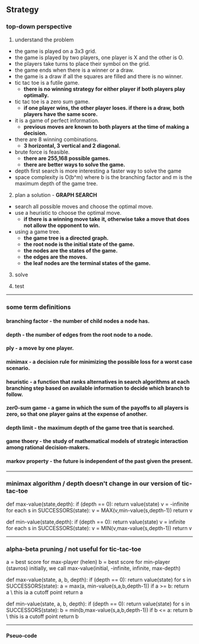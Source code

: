 ## Strategy
### top-down perspective
1. understand the problem
- the game is played on a 3x3 grid.
- the game is played by two players, one player is X and the other is O.
- the players take turns to place their symbol on the grid.
- the game ends when there is a winner or a draw.
- the game is a draw if all the squares are filled and there is no winner.
- tic tac toe is a futile game. 
    - **there is no winning strategy for either player if both players play optimally.** 
- tic tac toe is a zero sum game. 
    - **if one player wins, the other player loses. if there is a draw, both players have the same score.**
- it is a game of perfect information. 
    - **previous moves are known to both players at the time of making a decision.**  
- there are 8 winning combinations. 
    - **3 horizontal, 3 vertical and 2 diagonal.**
- brute force is feasible.
    - **there are 255,168 possible games.**
    - **there are better ways to solve the game.**
- depth first search is more interesting a faster way to solve the game 
- space complexity is O(b^m) where b is the branching factor and m is the maximum depth of the game tree.

2. plan a solution - **GRAPH SEARCH**
- search all possible moves and choose the optimal move. 
- use a heuristic to choose the optimal move.
    - **if there is a winning move take it, otherwise take a move that does not allow the opponent to win.**
- using a game tree.
    - **the game tree is a directed graph.**
    - **the root node is the initial state of the game.**
    - **the nodes are the states of the game.**
    - **the edges are the moves.**
    - **the leaf nodes are the terminal states of the game.**

3. solve


4. test

---

### some term definitions
#### branching factor - the number of child nodes a node has.
#### depth - the number of edges from the root node to a node.
#### ply - a move by one player.
#### minimax - a decision rule for minimizing the possible loss for a worst case scenario.
#### heuristic - a function that ranks alternatives in search algorithms at each branching step based on available information to decide which branch to follow.
#### zer0-sum game - a game in which the sum of the payoffs to all players is zero, so that one player gains at the expense of another.
#### depth limit - the maximum depth of the game tree that is searched.
#### game thoery - the study of mathematical models of strategic interaction among rational decision-makers.
#### markov property - the future is independent of the past given the present.

---

### minimax algorithm / depth doesn't change in our version of tic-tac-toe

def max-value(state,depth):
    if (depth == 0): return value(state)
    v = -infinite
    for each s in SUCCESSORS(state):
        v = MAX(v,min-value(s,depth-1))
    return v

def min-value(state,depth):
    if (depth == 0): return value(state)
        v = infinite
    for each s in SUCCESSORS(state):
        v = MIN(v,max-value(s,depth-1))
    return v

---

### alpha-beta pruning / not useful for tic-tac-toe

a = best score for max-player (helen)
b = best score for min-player (stavros)
initially, we call max-value(initial, -infinite, infinite, max-depth)

def max-value(state, a, b, depth):
    if (depth == 0): return value(state)
    for s in SUCCESSORS(state):
        a = max(a, min-value(s,a,b,depth-1))
        if a >= b: return a \\ this ia a cutoff point
    return a

def min-value(state, a, b, depth):
    if (depth == 0): return value(state)
    for s in SUCCESSORS(state):
        b = min(b,max-value(s,a,b,depth-1))
        if b <= a: return b \\ this is a cutoff point
    return b

---

#### Pseuo-code